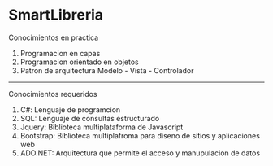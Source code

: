 ﻿# SmartLibreria
Conocimientos  en practica
1. Programacion en capas
2. Programacion orientado en objetos
3. Patron de arquitectura Modelo - Vista - Controlador
-------------------------------
Conocimientos requeridos
1. C#: Lenguaje de programcion
2. SQL: Lenguaje de consultas estructurado
3. Jquery: Biblioteca multiplataforma de Javascript
4. Bootstrap: Biblioteca multiplafroma para diseno de sitios y aplicaciones web
5. ADO.NET: Arquitectura que permite el acceso y manupulacion de datos
